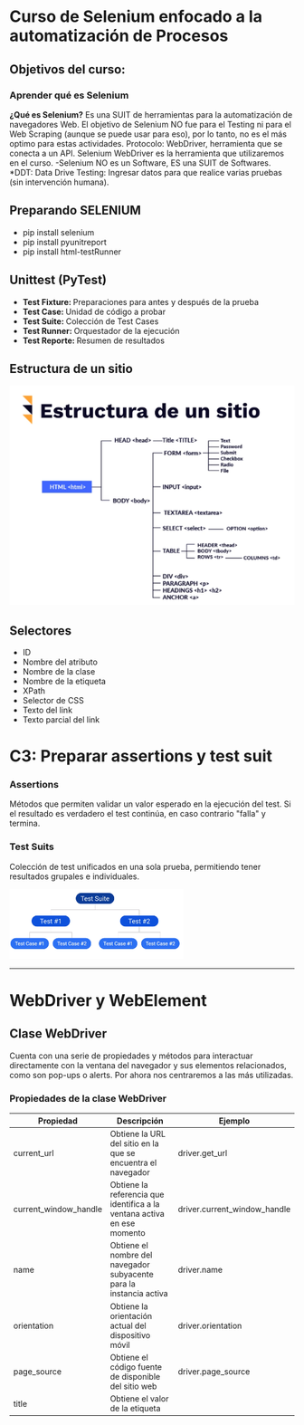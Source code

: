 # Curso de Selenium enfocado a la automatización de Procesos

## Objetivos del curso:

### Aprender qué es Selenium

<b>¿Qué es Selenium?</b>
Es una SUIT de herramientas para la automatización de navegadores Web.
El objetivo de Selenium NO fue para el Testing ni para el Web Scraping (aunque se puede usar para eso), por lo tanto, no es el más optimo para estas actividades.
Protocolo: WebDriver, herramienta que se conecta a un API.
Selenium WebDriver es la herramienta que utilizaremos en el curso.
-Selenium NO es un Software, ES una SUIT de Softwares.
*DDT: Data Drive Testing: Ingresar datos para que realice varias pruebas (sin intervención humana).

## Preparando SELENIUM

* pip install selenium
* pip install pyunitreport
* pip install html-testRunner


## Unittest (PyTest)

* <b> Test Fixture: </b> Preparaciones para antes y después de la prueba
* <b> Test Case: </b> Unidad de código a probar
* <b> Test Suite: </b> Colección de Test Cases
* <b> Test Runner: </b> Orquestador de la ejecución
* <b> Test Reporte: </b> Resumen de resultados

## Estructura de un sitio
![estructura](./imgs/estructura.png "estructura")  


## Selectores

* ID
* Nombre del atributo
* Nombre de la clase
* Nombre de la etiqueta
* XPath
* Selector de CSS
* Texto del link
* Texto parcial del link

# C3: Preparar assertions y test suit

### Assertions

Métodos que permiten validar un valor esperado en la ejecución del test. Si el resultado es verdadero el test continúa,
en caso contrario "falla" y termina. 

### Test Suits

Colección de test unificados en una sola prueba, permitiendo tener resultados grupales e individuales.

![test_suit](./imgs/test_suit.png "test_suit")  

------------------------

# WebDriver y WebElement
## Clase WebDriver
Cuenta con una serie de propiedades y métodos para interactuar directamente con la ventana del navegador y sus elementos relacionados, como son pop-ups o alerts. Por ahora nos centraremos a las más utilizadas.

### Propiedades de la clase WebDriver

| Propiedad | Descripción | Ejemplo|
|-----------|-------------|--------|
|current_url	|Obtiene la URL del sitio en la que se encuentra el navegador	|driver.get_url|
|current_window_handle	|Obtiene la referencia que identifica a la ventana activa en ese momento	|driver.current_window_handle|
|name	|Obtiene el nombre del navegador subyacente para la instancia activa	|driver.name|
|orientation	|Obtiene la orientación actual del dispositivo móvil	|driver.orientation|
|page_source	|Obtiene el código fuente de disponible del sitio web	|driver.page_source|
|title	|Obtiene el valor de la etiqueta <title> del sitio web	|driver.title|
## Clase WebElement
Esta clase nos permite interactuar específicamente con elementos de los sitios web como textbox, text area, button, radio button, checkbox, etc.



## Propiedades más comunes de la clase WebElement
| Propiedad | Descripción                                        | Ejemplo         |
|-----------|----------------------------------------------------|-----------------|
| size      | Obtiene el tamaño del elemento                     | login.size      |
| tag_name	 | Obtiene el nombre de la etiqueta HTML del elemento | 	login.tag_name |
| text	     | Obtiene el texto del elemento	                     | login.text      |

## Métodos más comunes de la clase WebElement

|Método|Descripción| Ejemplo                                                                  |
|------|-----------|--------------------------------------------------------------------------|
|clear()	|Limpia el contenido de un textarea	| first_name.clear()                                                       |
|click()	|Hace clic en el elemento	| send_button.click()                                                      |
|get_attribute(name)	|Obtiene el valor del atributo de un elemento	| submit_button.get_attribute(‘value’) last_name.get_attribute(max_length) |
|is_displayed()	|Verifica si el elemento está a la vista al usuario	| banner.is_displayed()                                                    |
|is_enabled()	|Verifica si el elemento está habilitado	| radio_button.is_enabled()                                                |
|is_selected()	|Verifica si el elemento está seleccionado, para el caso de checkbox o radio button	| checkbox.is_selected()                                                   |
|send_keys(value)	|Simula escribir o presionar teclas en un elemento	| email_field.send_keys(‘team@platzi.com’)                                 |
|submit()	|Envía un formulario o confirmación en un text area	| search_field.submit()                                                    |
|value_of_css_property(property_name)	|Obtiene el valor de una propiedad CSS del elemento	| header.value_of_css_property(‘background-color’)                         |
|clear()	|Limpia el contenido de un textarea	| first_name.clear()                                                       |
|click()	|Hace clic en el elemento	|send_button.click()|
|get_attribute(name)	|Obtiene el valor del atributo de un elemento	|submit_button.get_attribute(‘value’) last_name.get_attribute(max_length)|
|is_displayed()	|Verifica si el elemento está a la vista al usuario	|banner.is_displayed()|
|is_enabled()	|Verifica si el elemento está habilitado	|radio_button.is_enabled()|
|is_selected()	|Verifica si el elemento está seleccionado, para el caso de checkbox o radio button	|checkbox.is_selected()|
|send_keys(value)	|Simula escribir o presionar teclas en un elemento	|email_field.send_keys(‘team@platzi.com’)|
|submit()	|Envía un formulario o confirmación en un text area	|search_field.submit()|
|value_of_css_property(property_name)	|Obtiene el valor de una propiedad CSS del elemento	|header.value_of_css_property(‘background-color’)|

